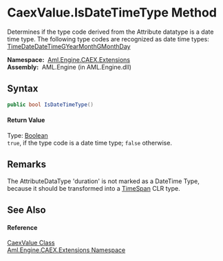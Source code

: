 CaexValue.IsDateTimeType Method
===============================
Determines if the type code derived from the Attribute datatype is a date time type. The following type codes are recognized as date time types: [Time][1][Date][1][DateTime][1][GYearMonth][1][GMonthDay][1]

  **Namespace:**  [Aml.Engine.CAEX.Extensions][2]  
  **Assembly:**  AML.Engine (in AML.Engine.dll)

Syntax
------

```csharp
public bool IsDateTimeType()
```

#### Return Value
Type: [Boolean][3]  
`true`, if the type code is a date time type; `false` otherwise.

Remarks
-------
 The AttributeDataType 'duration' is not marked as a DateTime Type, because it should be transformed into a [TimeSpan][4] CLR type. 

See Also
--------

#### Reference
[CaexValue Class][5]  
[Aml.Engine.CAEX.Extensions Namespace][2]  

[1]: https://docs.microsoft.com/dotnet/api/system.xml.schema.xmltypecode
[2]: ../README.md
[3]: https://docs.microsoft.com/dotnet/api/system.boolean
[4]: https://docs.microsoft.com/dotnet/api/system.timespan
[5]: README.md
[6]: https://www.automationml.org
[7]: ../../icons/logoShade.png